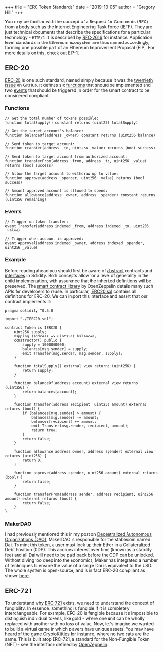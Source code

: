 +++
title = "ERC Token Standards"
date = "2019-10-05"
author = "Gregory Hill"
+++

You may be familiar with the concept of a Request for Comments (RFC) from a body such as the Internet Engineering 
Task Force (IETF). They are just technical documents that describe the specifications for a particular technology -
`HTTP/1.1` is described by [RFC-2616](https://www.ietf.org/rfc/rfc2616.txt) for instance. Application level standards
in the Ethereum ecosystem are thus named accordingly, forming one possible part of an Ethereum Improvement Proposal (EIP).
For more details on this, check out [EIP-1](https://github.com/ethereum/EIPs/blob/master/EIPS/eip-1.md).

## ERC-20

[ERC-20](https://eips.ethereum.org/EIPS/eip-20) is one such standard, named simply because it was the 
[twentieth issue](https://github.com/ethereum/eips/issues/20) on GitHub. It defines six 
[functions](https://solidity.readthedocs.io/en/v0.4.21/contracts.html#functions) that should be implemented
and two [events](https://solidity.readthedocs.io/en/v0.4.21/contracts.html#events) that should be triggered 
in order for the smart contract to be considered compliant.

### Functions

```solidity
// Get the total number of tokens possible:
function totalSupply() constant returns (uint256 totalSupply)

// Get the target account's balance:
function balanceOf(address _owner) constant returns (uint256 balance)

// Send token to target account:
function transfer(address _to, uint256 _value) returns (bool success)

// Send token to target account from authorized account:
function transferFrom(address _from, address _to, uint256 _value) returns (bool success)

// Allow the target account to withdraw up to value:
function approve(address _spender, uint256 _value) returns (bool success)

// Amount approved account is allowed to spend:
function allowance(address _owner, address _spender) constant returns (uint256 remaining)

```

### Events

```solidity
// Trigger on token transfer:
event Transfer(address indexed _from, address indexed _to, uint256 _value)

// Trigger when account is approved:
event Approval(address indexed _owner, address indexed _spender, uint256 _value)
```

### Example

Before reading ahead you should first be aware of 
[abstract](https://solidity.readthedocs.io/en/v0.5.3/contracts.html#abstract-contracts) contracts and 
[interfaces](https://solidity.readthedocs.io/en/v0.5.3/contracts.html#interfaces) in Solidity. 
Both concepts allow for a level of generality in the child implementation, with assurance that the
inherited definitions will be preserved. The [smart contract library](https://github.com/OpenZeppelin/openzeppelin-contracts) 
by OpenZeppelin details many such APIs for developers to reuse. In particular, 
[IERC20.sol](https://github.com/OpenZeppelin/openzeppelin-contracts/blob/master/contracts/token/ERC20/IERC20.sol)
contains all definitions for ERC-20. We can import this interface and assert that our contract implements it:

```solidity
pragma solidity ^0.5.0;

import "./IERC20.sol";

contract Token is IERC20 {
    uint256 supply;
    mapping (address => uint256) balances;
    constructor() public {  
        supply = 1000000000;  
        balances[msg.sender] = supply;  
        emit Transfer(msg.sender, msg.sender, supply);  
    }
    
    function totalSupply() external view returns (uint256) {
        return supply;
    }

    function balanceOf(address account) external view returns (uint256) {
        return balances[account];
    }

    function transfer(address recipient, uint256 amount) external returns (bool) {
        if (balances[msg.sender] > amount) {
            balances[msg.sender] -= amount;
            balances[recipient] += amount;
            emit Transfer(msg.sender, recipient, amount);
            return true;
        }
        return false;
    }

    function allowance(address owner, address spender) external view returns (uint256) {
        return 0;
    }

    function approve(address spender, uint256 amount) external returns (bool) {
        return false;
    }
    
    function transferFrom(address sender, address recipient, uint256 amount) external returns (bool) {
        return false;
    }
}
```

### MakerDAO

I had previously mentioned this in my post on [Decentralized Autonomous Organizations (DAO)](../dao/), 
MakerDAO is responsible for the stablecoin named Dai. To mint this token, a user must lock up their Ether
in a Collateralized Debt Position (CDP). This accrues interest over time (known as a stability fee) and all
Dai will need to be paid back before the CDP can be unlocked. Without diving too deep into the economics,
Maker has integrated a number of techniques to ensure the value of a single Dai is equivalent to the USD.
The whole system is open-source, and is in fact ERC-20 compliant as shown [here](https://github.com/makerdao/dss/blob/master/src/dai.sol).


## ERC-721

To understand why [ERC-721](https://github.com/ethereum/EIPs/issues/721) exists, we need to understand the concept of
fungibility. In essence, something is fungible if it is completely interchangeable. For example, ERC-20 is fungible
because it's impossible to distinguish individual tokens, like gold - where one unit can be wholly replaced with another
with no loss of value. Now, let's imagine we wanted to build a virtual game in which players have unique assets.
You may have heard of the game [CryptoKitties](https://www.cryptokitties.co/) for instance, where no two cats are the same.
This is built atop ERC-721, a standard for the Non-Fungible Token (NFT) - see the interface defined by
[OpenZeppelin](https://github.com/OpenZeppelin/openzeppelin-contracts/blob/master/contracts/token/ERC721/IERC721.sol).